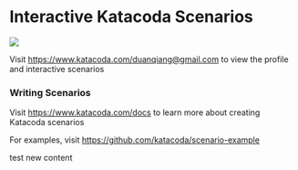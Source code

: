 # Interactive Katacoda Scenarios

[![](http://shields.katacoda.com/katacoda/duanqiang@gmail.com/count.svg)](https://www.katacoda.com/duanqiang@gmail.com "Get your profile on Katacoda.com")

Visit https://www.katacoda.com/duanqiang@gmail.com to view the profile and interactive scenarios

### Writing Scenarios
Visit https://www.katacoda.com/docs to learn more about creating Katacoda scenarios

For examples, visit https://github.com/katacoda/scenario-example


test new content
